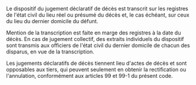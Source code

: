 Le dispositif du jugement déclaratif de décès est transcrit sur les registres de l'état civil du lieu réel ou présumé du décès et, le cas échéant, sur ceux du lieu du dernier domicile du défunt. 


Mention de la transcription est faite en marge des registres à la date du décès. En cas de jugement collectif, des extraits individuels du dispositif sont transmis aux officiers de l'état civil du dernier domicile de chacun des disparus, en vue de la transcription. 


Les jugements déclaratifs de décès tiennent lieu d'actes de décès et sont opposables aux tiers, qui peuvent seulement en obtenir la rectification ou l'annulation, conformément aux articles 99 et 99-1 du présent code.

